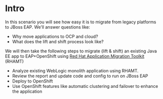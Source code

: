 # Intro

In this scenario you will see how easy it is to migrate from legacy platforms to JBoss EAP. We'll answer questions like:

* Why move applications to OCP and cloud?
* What does the lift and shift process look like?

We will then take the following steps to migrate \(lift & shift\) an existing Java EE app to EAP+OpenShift using [Red Hat Application Migration Toolkit](https://developers.redhat.com/products/rhamt/overview/) \(RHAMT\)

* Analyze existing WebLogic monolith application using RHAMT.
* Review the report and update code and config to run on JBoss EAP
* Deploy to OpenShift
* Use OpenShift features like automatic clustering and failover to enhance the application